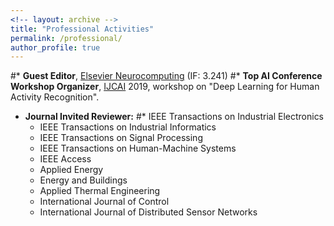 ```yaml
---
<!-- layout: archive -->
title: "Professional Activities"
permalink: /professional/
author_profile: true
---
```

#* **Guest Editor**, [Elsevier Neurocomputing](https://www.journals.elsevier.com/neurocomputing) (IF: 3.241)
#* **Top AI Conference Workshop Organizer**, [IJCAI](https://ijcai19.org/) 2019, workshop on "Deep Learning for Human Activity Recognition".
* **Journal Invited Reviewer:**
  #* IEEE Transactions on Industrial Electronics
  * IEEE Transactions on Industrial Informatics
  * IEEE Transactions on Signal Processing
  * IEEE Transactions on Human-Machine Systems
  * IEEE Access
  * Applied Energy
  * Energy and Buildings
  * Applied Thermal Engineering
  * International Journal of Control
  * International Journal of Distributed Sensor Networks
 
